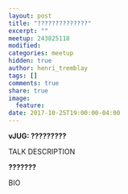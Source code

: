 ```yaml
---
layout: post
title: "??????????????"
excerpt: ""
meetup: 243825118
modified:
categories: meetup
hidden: true
author: henri_tremblay
tags: []
comments: true
share: true
image:
  feature:
date: 2017-10-25T19:00:00-04:00
---
```


__vJUG: ?????????__

TALK DESCRIPTION

__???????__

BIO
